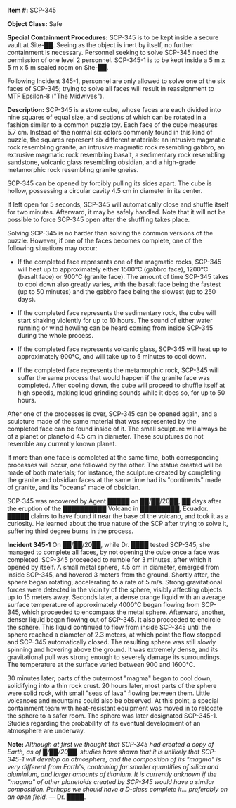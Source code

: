 **Item #:** SCP-345

**Object Class:** Safe

**Special Containment Procedures:** SCP-345 is to be kept inside a secure vault at Site-██. Seeing as the object is inert by itself, no further containment is necessary. Personnel seeking to solve SCP-345 need the permission of one level 2 personnel. SCP-345-1 is to be kept inside a 5 m x 5 m x 5 m sealed room on Site-██.

Following Incident 345-1, personnel are only allowed to solve one of the six faces of SCP-345; trying to solve all faces will result in reassignment to MTF Epsilon-8 ("The Midwives").

**Description:** SCP-345 is a stone cube, whose faces are each divided into nine squares of equal size, and sections of which can be rotated in a fashion similar to a common puzzle toy. Each face of the cube measures 5.7 cm. Instead of the normal six colors commonly found in this kind of puzzle, the squares represent six different materials: an intrusive magmatic rock resembling granite, an intrusive magmatic rock resembling gabbro, an extrusive magmatic rock resembling basalt, a sedimentary rock resembling sandstone, volcanic glass resembling obsidian, and a high-grade metamorphic rock resembling granite gneiss.

SCP-345 can be opened by forcibly pulling its sides apart. The cube is hollow, possessing a circular cavity 4.5 cm in diameter in its center.

If left open for 5 seconds, SCP-345 will automatically close and shuffle itself for two minutes. Afterward, it may be safely handled. Note that it will not be possible to force SCP-345 open after the shuffling takes place.

Solving SCP-345 is no harder than solving the common versions of the puzzle. However, if one of the faces becomes complete, one of the following situations may occur:

*   If the completed face represents one of the magmatic rocks, SCP-345 will heat up to approximately either 1500°C (gabbro face), 1200°C (basalt face) or 900°C (granite face). The amount of time SCP-345 takes to cool down also greatly varies, with the basalt face being the fastest (up to 50 minutes) and the gabbro face being the slowest (up to 250 days).

*   If the completed face represents the sedimentary rock, the cube will start shaking violently for up to 10 hours. The sound of either water running or wind howling can be heard coming from inside SCP-345 during the whole process.

*   If the completed face represents volcanic glass, SCP-345 will heat up to approximately 900°C, and will take up to 5 minutes to cool down.

*   If the completed face represents the metamorphic rock, SCP-345 will suffer the same process that would happen if the granite face was completed. After cooling down, the cube will proceed to shuffle itself at high speeds, making loud grinding sounds while it does so, for up to 50 hours.

After one of the processes is over, SCP-345 can be opened again, and a sculpture made of the same material that was represented by the completed face can be found inside of it. The small sculpture will always be of a planet or planetoid 4.5 cm in diameter. These sculptures do not resemble any currently known planet.

If more than one face is completed at the same time, both corresponding processes will occur, one followed by the other. The statue created will be made of both materials; for instance, the sculpture created by completing the granite and obsidian faces at the same time had its "continents" made of granite, and its "oceans" made of obsidian.

SCP-345 was recovered by Agent █████ on ██/██/20██, ██ days after the eruption of the ██████████ Volcano in █████████, Ecuador. █████ claims to have found it near the base of the volcano, and took it as a curiosity. He learned about the true nature of the SCP after trying to solve it, suffering third degree burns in the process.

**Incident 345-1** On ██/██/20██, while Dr. ████ tested SCP-345, she managed to complete all faces, by not opening the cube once a face was completed. SCP-345 proceeded to rumble for 3 minutes, after which it opened by itself. A small metal sphere, 4.5 cm in diameter, emerged from inside SCP-345, and hovered 3 meters from the ground. Shortly after, the sphere began rotating, accelerating to a rate of 5 m/s. Strong gravitational forces were detected in the vicinity of the sphere, visibly affecting objects up to 15 meters away. Seconds later, a dense orange liquid with an average surface temperature of approximately 4000°C began flowing from SCP-345, which proceeded to encompass the metal sphere. Afterward, another, denser liquid began flowing out of SCP-345. It also proceeded to encircle the sphere. This liquid continued to flow from inside SCP-345 until the sphere reached a diameter of 2.3 meters, at which point the flow stopped and SCP-345 automatically closed. The resulting sphere was still slowly spinning and hovering above the ground. It was extremely dense, and its gravitational pull was strong enough to severely damage its surroundings. The temperature at the surface varied between 900 and 1600°C.

30 minutes later, parts of the outermost "magma" began to cool down, solidifying into a thin rock crust. 20 hours later, most parts of the sphere were solid rock, with small "seas of lava" flowing between them. Little volcanoes and mountains could also be observed. At this point, a special containment team with heat-resistant equipment was moved in to relocate the sphere to a safer room. The sphere was later designated SCP-345-1. Studies regarding the probability of its eventual development of an atmosphere are underway.

**Note:** _Although at first we thought that SCP-345 had created a copy of Earth, as of █/██/20██, studies have shown that it is unlikely that SCP-345-1 will develop an atmosphere, and the composition of its "magma" is very different from Earth's, containing far smaller quantities of silica and aluminium, and larger amounts of titanium. It is currently unknown if the "magma" of other planetoids created by SCP-345 would have a similar composition. Perhaps we should have a D-class complete it… preferably on an open field._ — Dr. ████.